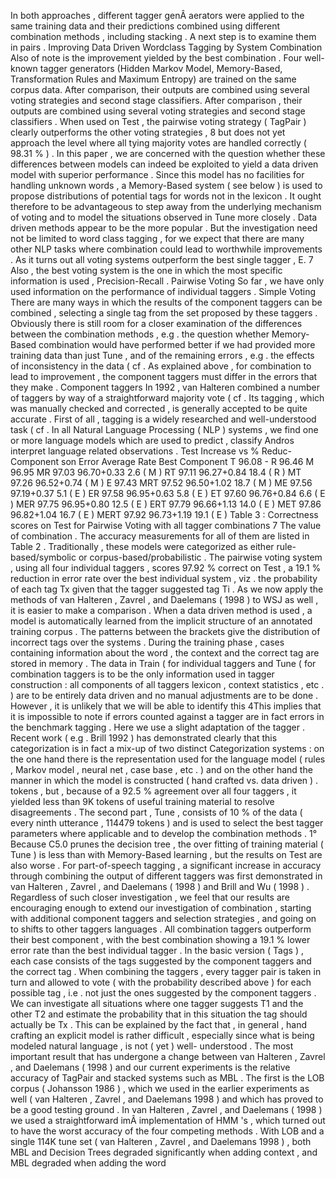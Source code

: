 In both approaches , different tagger genÂ­ aerators were applied to the same training data and their predictions combined using different combination methods , including stacking . 
A next step is to examine them in pairs . 
Improving Data Driven Wordclass Tagging by System Combination
Also of note is the improvement yielded by the best combination . 
Four well-known tagger generators (Hidden Markov Model, Memory-Based, Transformation Rules and Maximum Entropy) are trained on the same corpus data.
After comparison, their outputs are combined using several voting strategies and second stage classifiers.
After comparison , their outputs are combined using several voting strategies and second stage classifiers . 
When used on Test , the pairwise voting strategy ( TagPair ) clearly outperforms the other voting strategies , 8 but does not yet approach the level where all tying majority votes are handled correctly ( 98.31 % ) . 
In this paper , we are concerned with the question whether these differences between models can indeed be exploited to yield a data driven model with superior performance . 
Since this model has no facilities for handling unknown words , a Memory-Based system ( see below ) is used to propose distributions of potential tags for words not in the lexicon . 
It ought therefore to be advantageous to step away from the underlying mechanism of voting and to model the situations observed in Tune more closely . 
Data driven methods appear to be the more popular . 
But the investigation need not be limited to word class tagging , for we expect that there are many other NLP tasks where combination could lead to worthwhile improvements . 
As it turns out all voting systems outperform the best single tagger , E. 7 Also , the best voting system is the one in which the most specific information is used , Precision-Recall . 
Pairwise Voting So far , we have only used information on the performance of individual taggers . 
Simple Voting There are many ways in which the results of the component taggers can be combined , selecting a single tag from the set proposed by these taggers . 
Obviously there is still room for a closer examination of the differences between the combination methods , e.g . the question whether Memory-Based combination would have performed better if we had provided more training data than just Tune , and of the remaining errors , e.g . the effects of inconsistency in the data ( cf . 
As explained above , for combination to lead to improvement , the component taggers must differ in the errors that they make . 
Component taggers In 1992 , van Halteren combined a number of taggers by way of a straightforward majority vote ( cf . 
Its tagging , which was manually checked and corrected , is generally accepted to be quite accurate . 
First of all , tagging is a widely researched and well-understood task ( cf . 
In all Natural Language Processing ( NLP ) systems , we find one or more language models which are used to predict , classify Andros interpret language related observations . 
Test Increase vs % Reduc- Component son Error Average Rate Best Component T 96.08 - R 96.46 M 96.95 MR 97.03 96.70+0.33 2.6 ( M ) RT 97.11 96.27+0.84 18.4 ( R ) MT 97.26 96.52+0.74 ( M ) E 97.43 MRT 97.52 96.50+1.02 18.7 ( M ) ME 97.56 97.19+0.37 5.1 ( E ) ER 97.58 96.95+0.63 5.8 ( E ) ET 97.60 96.76+0.84 6.6 ( E ) MER 97.75 96.95+0.80 12.5 ( E ) ERT 97.79 96.66+1.13 14.0 ( E ) MET 97.86 96.82+1.04 16.7 ( E ) MERT 97.92 96.73+1.19 19.1 ( E ) Table 3 : Correctness scores on Test for Pairwise Voting with all tagger combinations 7 The value of combination . 
The accuracy measurements for all of them are listed in Table 2 . 
Traditionally , these models were categorized as either rule-based/symbolic or corpus-based/probabilistic . 
The pairwise voting system , using all four individual taggers , scores 97.92 % correct on Test , a 19.1 % reduction in error rate over the best individual system , viz . 
the probability of each tag Tx given that the tagger suggested tag Ti . 
As we now apply the methods of van Halteren , Zavrel , and Daelemans ( 1998 ) to WSJ as well , it is easier to make a comparison . 
When a data driven method is used , a model is automatically learned from the implicit structure of an annotated training corpus . 
The patterns between the brackets give the distribution of incorrect tags over the systems . 
During the training phase , cases containing information about the word , the context and the correct tag are stored in memory . 
The data in Train ( for individual taggers and Tune ( for combination taggers is to be the only information used in tagger construction : all components of all taggers lexicon , context statistics , etc . ) are to be entirely data driven and no manual adjustments are to be done . 
However , it is unlikely that we will be able to identify this 4This implies that it is impossible to note if errors counted against a tagger are in fact errors in the benchmark tagging . 
Here we use a slight adaptation of the tagger . 
Recent work ( e.g . Brill 1992 ) has demonstrated clearly that this categorization is in fact a mix-up of two distinct Categorization systems : on the one hand there is the representation used for the language model ( rules , Markov model , neural net , case base , etc . ) and on the other hand the manner in which the model is constructed ( hand crafted vs. data driven ) . 
tokens , but , because of a 92.5 % agreement over all four taggers , it yielded less than 9K tokens of useful training material to resolve disagreements . 
The second part , Tune , consists of 10 % of the data ( every ninth utterance , 114479 tokens ) and is used to select the best tagger parameters where applicable and to develop the combination methods . 
1° Because C5.0 prunes the decision tree , the over fitting of training material ( Tune ) is less than with Memory-Based learning , but the results on Test are also worse . 
For part-of-speech tagging , a significant increase in accuracy through combining the output of different taggers was first demonstrated in van Halteren , Zavrel , and Daelemans ( 1998 ) and Brill and Wu ( 1998 ) . 
Regardless of such closer investigation , we feel that our results are encouraging enough to extend our investigation of combination , starting with additional component taggers and selection strategies , and going on to shifts to other taggers languages . 
All combination taggers outperform their best component , with the best combination showing a 19.1 % lower error rate than the best individual tagger . 
In the basic version ( Tags ) , each case consists of the tags suggested by the component taggers and the correct tag . 
When combining the taggers , every tagger pair is taken in turn and allowed to vote ( with the probability described above ) for each possible tag , i.e . not just the ones suggested by the component taggers . 
We can investigate all situations where one tagger suggests T1 and the other T2 and estimate the probability that in this situation the tag should actually be Tx . 
This can be explained by the fact that , in general , hand crafting an explicit model is rather difficult , especially since what is being modeled natural language , is not ( yet ) well- understood . 
The most important result that has undergone a change between van Halteren , Zavrel , and Daelemans ( 1998 ) and our current experiments is the relative accuracy of TagPair and stacked systems such as MBL . 
The first is the LOB corpus ( Johansson 1986 ) , which we used in the earlier experiments as well ( van Halteren , Zavrel , and Daelemans 1998 ) and which has proved to be a good testing ground . 
In van Halteren , Zavrel , and Daelemans ( 1998 ) we used a straightforward imÂ­ implementation of HMM 's , which turned out to have the worst accuracy of the four competing methods . 
With LOB and a single 114K tune set ( van Halteren , Zavrel , and Daelemans 1998 ) , both MBL and Decision Trees degraded significantly when adding context , and MBL degraded when adding the word 